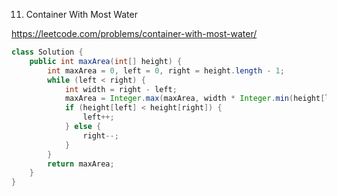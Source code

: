 11. Container With Most Water

https://leetcode.com/problems/container-with-most-water/

```Java
class Solution {
    public int maxArea(int[] height) {
        int maxArea = 0, left = 0, right = height.length - 1;
        while (left < right) {
            int width = right - left;
            maxArea = Integer.max(maxArea, width * Integer.min(height[left], height[right]));
            if (height[left] < height[right]) {
                left++;
            } else {
                right--;
            }
        }
        return maxArea;
    }
}
```

